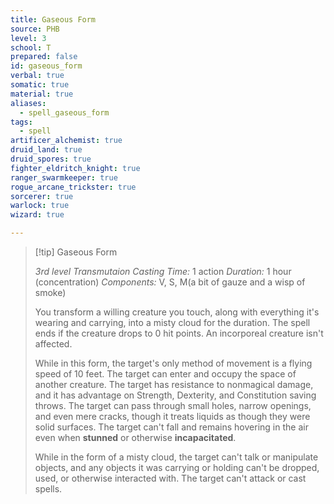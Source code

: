 ```yaml
---
title: Gaseous Form
source: PHB
level: 3
school: T
prepared: false
id: gaseous_form
verbal: true
somatic: true
material: true
aliases:
  - spell_gaseous_form
tags:
  - spell
artificer_alchemist: true
druid_land: true
druid_spores: true
fighter_eldritch_knight: true
ranger_swarmkeeper: true
rogue_arcane_trickster: true
sorcerer: true
warlock: true
wizard: true

---
```

>[!tip] Gaseous Form
>
> *3rd level Transmutaion*
> *Casting Time:* 1 action
> *Duration:* 1 hour (concentration)
> *Components:* V, S, M(a bit of gauze and a wisp of smoke)
>
>You transform a willing creature you touch, along with everything it's wearing and carrying, into a misty cloud for the duration. The spell ends if the creature drops to 0 hit points. An incorporeal creature isn't affected.
>
>While in this form, the target's only method of movement is a flying speed of 10 feet. The target can enter and occupy the space of another creature. The target has resistance to nonmagical damage, and it has advantage on Strength, Dexterity, and Constitution saving throws. The target can pass through small holes, narrow openings, and even mere cracks, though it treats liquids as though they were solid surfaces. The target can't fall and remains hovering in the air even when **stunned** or otherwise **incapacitated**.
>
>While in the form of a misty cloud, the target can't talk or manipulate objects, and any objects it was carrying or holding can't be dropped, used, or otherwise interacted with. The target can't attack or cast spells.
>

